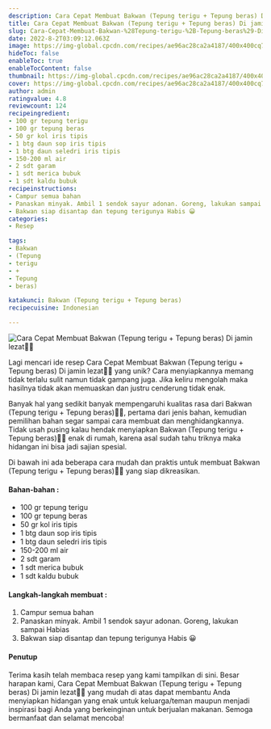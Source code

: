 ```yaml
---
description: Cara Cepat Membuat Bakwan (Tepung terigu + Tepung beras) Di jamin lezat"
title: Cara Cepat Membuat Bakwan (Tepung terigu + Tepung beras) Di jamin lezat
slug: Cara-Cepat-Membuat-Bakwan-%28Tepung-terigu-%2B-Tepung-beras%29-Di-jamin-lezat
date: 2022-8-2T03:09:12.063Z
image: https://img-global.cpcdn.com/recipes/ae96ac28ca2a4187/400x400cq70/photo.jpg
hideToc: false
enableToc: true
enableTocContent: false
thumbnail: https://img-global.cpcdn.com/recipes/ae96ac28ca2a4187/400x400cq70/photo.jpg
cover: https://img-global.cpcdn.com/recipes/ae96ac28ca2a4187/400x400cq70/photo.jpg
author: admin
ratingvalue: 4.8
reviewcount: 124
recipeingredient:
- 100 gr tepung terigu
- 100 gr tepung beras
- 50 gr kol iris tipis
- 1 btg daun sop iris tipis
- 1 btg daun seledri iris tipis
- 150-200 ml air
- 2 sdt garam
- 1 sdt merica bubuk
- 1 sdt kaldu bubuk
recipeinstructions:
- Campur semua bahan
- Panaskan minyak. Ambil 1 sendok sayur adonan. Goreng, lakukan sampai Habias
- Bakwan siap disantap dan tepung terigunya Habis 😀
categories:
- Resep

tags:
- Bakwan
- (Tepung
- terigu
- +
- Tepung
- beras)

katakunci: Bakwan (Tepung terigu + Tepung beras)
recipecuisine: Indonesian

---
```


![Cara Cepat Membuat Bakwan (Tepung terigu + Tepung beras) Di jamin lezat👩‍🍳](https://img-global.cpcdn.com/recipes/ae96ac28ca2a4187/400x400cq70/photo.jpg)

Lagi mencari ide resep Cara Cepat Membuat Bakwan (Tepung terigu + Tepung beras) Di jamin lezat👩‍🍳 yang unik? Cara menyiapkannya memang tidak terlalu sulit namun tidak gampang juga. Jika keliru mengolah maka hasilnya tidak akan memuaskan dan justru cenderung tidak enak.

Banyak hal yang sedikit banyak mempengaruhi kualitas rasa dari Bakwan (Tepung terigu + Tepung beras)👩‍🍳, pertama dari jenis bahan, kemudian pemilihan bahan segar sampai cara membuat dan menghidangkannya. Tidak usah pusing kalau hendak menyiapkan Bakwan (Tepung terigu + Tepung beras)👩‍🍳 enak di rumah, karena asal sudah tahu triknya maka hidangan ini bisa jadi sajian spesial.

Di bawah ini ada beberapa cara mudah dan praktis untuk membuat Bakwan (Tepung terigu + Tepung beras)👩‍🍳 yang siap dikreasikan.

<!--inarticleads1-->

#### Bahan-bahan :

- 100 gr tepung terigu
- 100 gr tepung beras
- 50 gr kol iris tipis
- 1 btg daun sop iris tipis
- 1 btg daun seledri iris tipis
- 150-200 ml air
- 2 sdt garam
- 1 sdt merica bubuk
- 1 sdt kaldu bubuk

<!--inarticleads2-->

#### Langkah-langkah membuat :

1. Campur semua bahan
1. Panaskan minyak. Ambil 1 sendok sayur adonan. Goreng, lakukan sampai Habias
1. Bakwan siap disantap dan tepung terigunya Habis 😀

#### Penutup

Terima kasih telah membaca resep yang kami tampilkan di sini. Besar harapan kami, Cara Cepat Membuat Bakwan (Tepung terigu + Tepung beras) Di jamin lezat👩‍🍳 yang mudah di atas dapat membantu Anda menyiapkan hidangan yang enak untuk keluarga/teman maupun menjadi inspirasi bagi Anda yang berkeinginan untuk berjualan makanan. Semoga bermanfaat dan selamat mencoba!